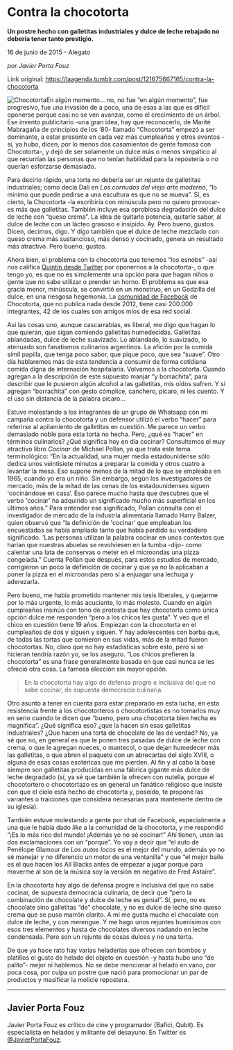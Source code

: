 # Contra la chocotorta

**Un postre hecho con galletitas industriales y dulce de leche rebajado no debería tener tanto prestigio.**

16 de junio de 2015 - Alegato

_por Javier Porta Fouz_

Link original: https://laagenda.tumblr.com/post/121675667165/contra-la-chocotorta

![Chocotorta](https://64.media.tumblr.com/102a3cce39d2db7eda428cba85312496/tumblr_inline_p9xzz6kEwt1t6q87u_500.jpg)En algún momento… no, no fue “en algún momento”, fue progresivo, fue una invasión de a poco, una de esas a las que es difícil oponerse porque casi no se ven avanzar, como el crecimiento de un árbol. Ese invento publicitario -una gran idea, hay que reconocerlo, de Marité Mabragaña de principios de los ‘80- llamado “Chocotorta” empezó a ser dominante, a estar presente en cada vez más cumpleaños y otros eventos -sí, ya hubo, dicen, por lo menos dos casamientos de gente famosa con Chocotorta-, y dejó de ser solamente un dulce más o menos simpático al que recurrían las personas que no tenían habilidad para la repostería o no querían esforzarse demasiado.

Para decirlo rápido, una torta no debería ser un rejunte de galletitas industriales; como decía Dalí en *Los cornudos del viejo arte moderno*, “lo mínimo que puede pedirse a una escultura es que no se mueva”. Sí, es cierto, la Chocotorta -la escribiría con minúscula pero no quiero provocar- es más que galletitas. También incluye esa oprobiosa degradación del dulce de leche con “queso crema”. La idea de quitarle potencia, quitarle sabor, al dulce de leche con un lácteo grasoso e insípido. Ay. Pero bueno, gustos. Dicen, decimos, digo. Y digo también que el dulce de leche mezclado con queso crema más sustancioso, más denso y cocinado, genera un resultado más atractivo. Pero bueno, gustos.

Ahora bien, el problema con la chocotorta que tenemos “los esnobs” -así nos califica [Quintín desde Twitter](https://twitter.com/quintinLLP/status/601001761088897024) por oponernos a la chocotorta-, o que tengo yo, es que no es simplemente una opción para que hagan niños o gente que no sabe utilizar o prender un horno. El problema es que esa gracia menor, minúscula, se convirtió en un monstruo, en un Godzilla del dulce, en una riesgosa hegemonía. La [comunidad de Facebook](https://t.umblr.com/redirect?z=https%3A%2F%2Fwww.facebook.com%2FLaChocotorta&t=NWJlYjQzMDJiNTU1NWRjMzVmODNlYmVkNjJhYjZjMmE0ZDRhMjk5NSx2UEZhdFBFRQ%3D%3D&b=t%3AXDz46txpppLgDp7rJlWQpw&p=https%3A%2F%2Flaagenda.tumblr.com%2Fpost%2F121675667165%2Fcontra-la-chocotorta&m=1&ts=1705439014) de Chocotorta, que no publica nada desde 2012, tiene casi 200.000 integrantes, 42 de los cuales son amigos míos de esa red social.

Así las cosas uno, aunque cascarrabias, es liberal, me digo que hagan lo que quieran, que sigan comiendo galletitas humedecidas. Galletitas ablandadas, dulce de leche suavizado. Lo ablandado, lo suavizado, lo atenuado son fanatismos culinarios argentinos. La afición por la comida símil papilla, que tenga poco sabor, que pique poco, que sea “suave”. Otro día hablaremos más de esta tendencia a consumir de forma cotidiana comida digna de internación hospitalaria. Volvamos a la chocotorta. Cuando agregan a la descripción de este supuesto manjar “y borrachita”, para describir que le pusieron algún alcohol a las galletitas, mis oídos sufren. Y si agregan “borrachita” con gesto cómplice, canchero, pícaro, ni les cuento. Y el uso sin distancia de la palabra pícaro…

Estuve molestando a los integrantes de un grupo de Whatsapp con mi campaña contra la chocotorta y un defensor utilizó el verbo “hacer” para referirse al apilamiento de galletitas en cuestión. Me parece un verbo demasiado noble para esta torta no hecha. Pero, ¿qué es “hacer” en términos culinarios? ¿Qué significa hoy en día cocinar? Consultemos el muy atractivo libro *Cocinar* de Michael Pollan, ya que trata este tema terminológico: “En la actualidad, una mujer media estadounidense sólo dedica unos veintisiete minutos a preparar la comida y otros cuatro a levantar la mesa. Eso supone menos de la mitad de lo que se empleaba en 1965, cuando yo era un niño. Sin embargo, según los investigadores de mercado, más de la mitad de las cenas de los estadounidenses siguen 'cocinándose en casa’. Eso parece mucho hasta que descubres que el verbo 'cocinar’ ha adquirido un significado mucho más superficial en los últimos años.” Para entender ese significado, Pollan consulta con el investigador de mercado de la industria alimentaria llamado Harry Balzer, quien observó que “la definición de 'cocinar’ que empleaban los encuestados se había ampliado tanto que había perdido su verdadero significado. 'Las personas utilizan la palabra cocinar en unos contextos que harían que nuestras abuelas se revolviesen en la tumba -dijo- como calentar una lata de conservas o meter en el microondas una pizza congelada.” Cuenta Pollan que después, para estos estudios de mercado, corrigieron un poco la definición de cocinar y que ya no la aplicaban a poner la pizza en el microondas pero sí a enjuagar una lechuga y aderezarla.

Pero bueno, me había prometido mantener mis tesis liberales, y quejarme por lo más urgente, lo más acuciante, lo más molesto. Cuando en algún cumpleaños insinúo con tono de protesta que hay chocotorta como única opción dulce me responden “pero a los chicos les gusta”. Y veo que el chico en cuestión tiene 19 años. Empiezan con la chocotorta en el cumpleaños de dos y siguen y siguen. Y hay adolescentes con barba que, de todas las tortas que comieron en sus vidas, más de la mitad fueron chocotortas. No, claro que no hay estadísticas sobre esto, pero si se hicieran tendría razón yo, se los aseguro. “Los chicos prefieren la chocotorta” es una frase generalmente basada en que casi nunca se les ofreció otra cosa. La famosa elección sin mayor opción.


>  En la chocotorta hay algo de defensa progre e inclusiva del que no sabe cocinar, de supuesta democracia culinaria. 
> 
> 

Otro asunto a tener en cuenta para estar preparado en esta lucha, en esta resistencia frente a los chocotorteros o chocotortistas es no tomarlos muy en serio cuando te dicen que “bueno, pero una chocotorta bien hecha es magnífica”. ¿Qué significa eso? ¿que la hacen sin esas galletitas industriales? ¿Que hacen una torta de chocolate de las de verdad? No, ya sé que no, en general es que le ponen tres pasadas de dulce de leche con crema, o que le agregan nueces, o mantecol, o que dejan humedecer más las galletitas, o que abren el paquete con un abrecartas del siglo XVIII, o alguna de esas cosas esotéricas que me pierden. Al fin y al cabo la base siempre son galletitas producidas en una fábrica gigante más dulce de leche degradado (sí, ya sé que también la ofrecen con nutella, porque el chocotortero o chocotortazo es en general un fanático religioso que insiste con que el cielo está hecho de chocotorta y, poseído, te propone las variantes o traiciones que considera necesarias para mantenerte dentro de su iglesia).

También estuve molestando a gente por chat de Facebook, especialmente a una que le había dado *like* a la comunidad de la chocotorta, y me respondió “¡Es lo más rico del mundo! ¡Además yo no sé cocinar!” Ahí tienen, unan las dos exclamaciones con un “porque”. Yo voy a decir que “el auto de Penélope Glamour de *Los autos locos* es el mejor del mundo, además yo no sé manejar y no diferencio un motor de una ventanilla” y que “el mejor baile es el que hacen los All Blacks antes de empezar a jugar porque para moverme al son de la música soy la versión en negativo de Fred Astaire”.

En la chocotorta hay algo de defensa progre e inclusiva del que no sabe cocinar, de supuesta democracia culinaria, de decir que “pero la combinación de chocolate y dulce de leche es genial”. Sí, pero, no es chocolate sino galletitas “de” chocolate, y no es dulce de leche sino queso crema que se puso marrón clarito. A mí me gusta mucho el chocolate con dulce de leche, y con merengue. Y me hago unos rejuntes buenísimos con esos tres elementos y hasta de chocolates diversos nadando en leche condensada. Pero son un rejunte de cosas dulces y no una torta.

De que ya hace rato hay varias heladerías que ofrecen con bombos y platillos el gusto de helado del objeto en cuestión -y hasta hubo uno “de palito”- mejor ni hablemos. No se debe mencionar al helado en vano, por poca cosa, por culpa un postre que nació para promocionar un par de productos y masificar la molicie repostera.

  




---

 Javier Porta Fouz
------------------

 Javier Porta Fouz es crítico de cine y programador (Bafici, Qubit). Es especialista en helados y militante del desayuno. En Twitter es [@JavierPortaFouz](http://www.twitter.com/javierportafouz). 

